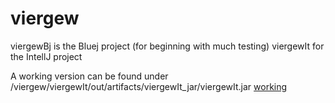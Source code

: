 # viergew
viergewBj is the Bluej project (for beginning with much testing)
viergewIt for the IntellJ project

A working version can be found under /viergew/viergewIt/out/artifacts/viergewIt_jar/viergewIt.jar
[working](https://github.com/boba2fett/viergew/blob/master/viergewIt/out/artifacts/viergewIt_jar/viergewIt.jar)
